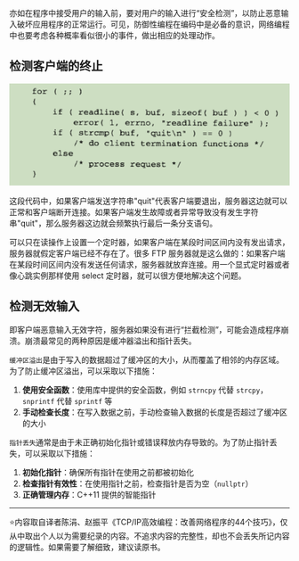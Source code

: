 亦如在程序中接受用户的输入前，要对用户的输入进行“安全检测”，以防止恶意输入破坏应用程序的正常运行。可见，防御性编程在编码中是必备的意识，网络编程中也要考虑各种概率看似很小的事件，做出相应的处理动作。

## 检测客户端的终止

![检测客户端的终止](./images/检测客户端的终止.png)

这段代码中，如果客户端发送字符串"quit"代表客户端要退出，服务器这边就可以正常和客户端断开连接。如果客户端发生故障或者异常导致没有发生字符串"quit"，那么服务器这边就会频繁执行最后一条分支语句。

可以只在读操作上设置一个定时器，如果客户端在某段时间区间内没有发出请求，服务器就假定客户端已经不存在了。很多 FTP 服务器就是这么做的：如果客户端在某段时间区间内没有发送任何请求，服务器就放弃连接。用一个显式定时器或者像心跳实例那样使用 select 定时器，就可以很方便地解决这个问题。

## 检测无效输入

即客户端恶意输入无效字符，服务器如果没有进行“拦截检测”，可能会造成程序崩溃。崩溃最常见的两种原因是缓冲器溢出和指针丢失。

`缓冲区溢出`是由于写入的数据超过了缓冲区的大小，从而覆盖了相邻的内存区域。为了防止缓冲区溢出，可以采取以下措施：

1. **使用安全函数**：使用库中提供的安全函数，例如 `strncpy` 代替 `strcpy`，`snprintf` 代替 `sprintf` 等
2. **手动检查长度**：在写入数据之前，手动检查输入数据的长度是否超过了缓冲区的大小

`指针丢失`通常是由于未正确初始化指针或错误释放内存导致的。为了防止指针丢失，可以采取以下措施：

1. **初始化指针**：确保所有指针在使用之前都被初始化
2. **检查指针有效性**：在使用指针之前，检查指针是否为空（`nullptr`）
3. **正确管理内存**：C++11 提供的智能指针

---

⭐️内容取自译者陈涓、赵振平《TCP/IP高效编程：改善网络程序的44个技巧》，仅从中取出个人以为需要纪录的内容。不追求内容的完整性，却也不会丢失所记内容的逻辑性。如果需要了解细致，建议读原书。
